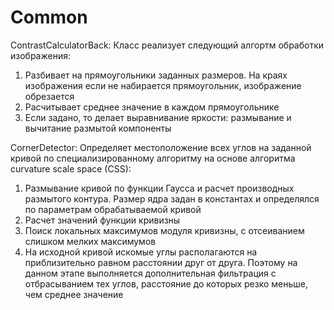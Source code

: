 # Common

ContrastCalculatorBack:
  Класс реализует следующий алгортм обработки изображения:
  1. Разбивает на прямоугольники заданных размеров. На краях изображения если не набирается прямоугольник, изображение обрезается
  2. Расчитывает среднее значение в каждом прямоугольнике
  3. Если задано, то делает выравнивание яркости: размывание и вычитание размытой компоненты
  
CornerDetector:
  Определяет местоположение всех углов на заданной кривой по специализированному алгоритму на основе алгоритма curvature scale space (CSS):
  1. Размывание кривой по функции Гаусса и расчет производных размытого контура. Размер ядра задан в константах и определялся по параметрам обрабатываемой кривой
  2. Расчет значений функции кривизны
  3. Поиск локальных максимумов модуля кривизны, с отсеиванием слишком мелких максимумов
  4. На исходной кривой искомые углы располагаются на приблизительно равном расстоянии друг от друга. Поэтому на данном этапе выполняется дополнительная фильтрация
    с отбрасыванием тех углов, расстояние до которых резко меньше, чем среднее значение

